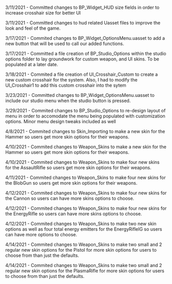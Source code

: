 3/11/2021 - Committed changes to BP_Widget_HUD size fields in order to increase crosshair size for better UI

3/11/2021 - Committed changes to hud related Uasset files to improve the look and feel of the game.

3/17/2021 - Commited changes to BP_Widget_OptionsMenu.uasset to add a new button that will be used to call our added functions.

3/17/2021 - Committed a file creation of BP_Studio_Options within the studio options folder to lay groundwork for custom weapon, and UI skins. To be populated at a later date.

3/18/2021 - Commited a file creation of UI_Crosshair_Custom to create a new custom crosshair for the system. Also, I had to modify the UI_Crosshair1 to add this custom crosshair into the sytem

3/23/2021 - Committed changes to BP_Widget_OptionsMenu.uasset to include our studio menu when the studio button is pressed.

3/29/2021 - Commited changes to BP_Studio_Options to re-design layout of menu in order to accomodate the menu being populated with customization options. Minor menu design tweaks included as well

4/8/2021 - Commited changes to Skin_Importing to make a new skin for the Hammer so users get more skin options for their weapons.

4/10/2021 - Commited changes to Weapon_Skins to make a new skin for the Hammer so users get more skin options for their weapons.

4/10/2021 - Commited changes to Weapon_Skins to make four new skins for the AssaultRifle so users get more skin options for their weapons.

4/11/2021 - Commited changes to Weapon_Skins to make four new skins for the BlobGun so users get more skin options for their weapons.

4/12/2021 - Commited changes to Weapon_Skins to make four new skins for the Cannon so users can have more skins options to choose.

4/12/2021 - Commited changes to Weapon_Skins to make four new skins for the EnergyRifle so users can have more skins options to choose. 

4/12/2021 - Commited changes to Weapon_Skins to make two new skin options as well as four total energy emitters for the EnergyRifleIG so users can have more options to choose.

4/14/2021 - Commited changes to Weapon_Skins to make two small and 2 regular new skin options for the Pistol for more skin options for users to choose from than just the defaults.

4/14/2021 - Commited changes to Weapon_Skins to make two small and 2 regular new skin options for the PlasmaRifle for more skin options for users to choose from than just the defaults.